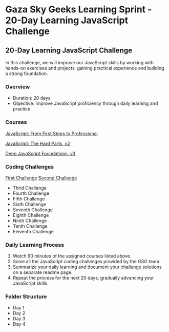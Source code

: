 # Gaza Sky Geeks Learning Sprint - 20-Day Learning JavaScript Challenge

## 20-Day Learning JavaScript Challenge

In this challenge, we will improve our JavaScript skills by working with hands-on exercises and projects, gaining practical experience and building a strong foundation.

### Overview
- Duration: 20 days
- Objective: Improve JavaScript proficiency through daily learning and practice

### Courses
[JavaScript: From First Steps to Professional](https://frontendmasters.com/courses/javascript-first-steps/)

[JavaScript: The Hard Parts, v2](https://frontendmasters.com/courses/javascript-hard-parts-v2/)

[Deep JavaScript Foundations, v3](https://frontendmasters.com/courses/deep-javascript-v3/)


### Coding Challenges
 [First Challenge](https://www.freecodecamp.org/learn/javascript-algorithms-and-data-structures/basic-javascript/compound-assignment-with-augmented-multiplication)
 [Second Challenge](https://www.freecodecamp.org/learn/javascript-algorithms-and-data-structures/basic-javascript/compound-assignment-with-augmented-multiplication)
 
- Third Challenge
- Fourth Challenge
- Fifth Challenge
- Sixth Challenge
- Seventh Challenge
- Eighth Challenge
- Ninth Challenge
- Tenth Challenge
- Eleventh Challenge

### Daily Learning Process
1. Watch 90 minutes of the assigned courses listed above.
2. Solve all the JavaScript coding challenges provided by the GSG team.
3. Summarize your daily learning and document your challenge solutions on a separate readme page.
4. Repeat the process for the next 20 days, gradually advancing your JavaScript skills.

### Folder Structure
- Day 1
- Day 2
- Day 3
- Day 4
